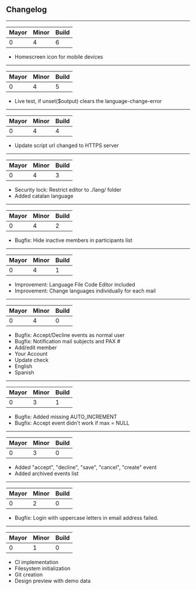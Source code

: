 ## Changelog

* * *

| Mayor | Minor | Build |
| ----- | ----- | ----- |
| 0     | 4     | 6     |

- Homescreen icon for mobile devices

* * *

| Mayor | Minor | Build |
| ----- | ----- | ----- |
| 0     | 4     | 5     |

- Live test, if unset($output) clears the language-change-error

* * *

| Mayor | Minor | Build |
| ----- | ----- | ----- |
| 0     | 4     | 4     |

- Update script url changed to HTTPS server

* * *

| Mayor | Minor | Build |
| ----- | ----- | ----- |
| 0     | 4     | 3     |

- Security lock: Restrict editor to ./lang/ folder
- Added catalan language

* * *

| Mayor | Minor | Build |
| ----- | ----- | ----- |
| 0     | 4     | 2     |

- Bugfix: Hide inactive members in participants list

* * *

| Mayor | Minor | Build |
| ----- | ----- | ----- |
| 0     | 4     | 1     |

- Improvement: Language File Code Editor included
- Improvement: Change languages individually for each mail

* * *

| Mayor | Minor | Build |
| ----- | ----- | ----- |
| 0     | 4     | 0     |

- Bugfix: Accept/Decline events as normal user
- Bugfix: Notification mail subjects and PAX #
- Add/edit member
- Your Account
- Update check
- English
- Spanish

* * *

| Mayor | Minor | Build |
| ----- | ----- | ----- |
| 0     | 3     | 1     |

- Bugfix: Added missing AUTO_INCREMENT
- Bugfix: Accept event didn't work if max = NULL

* * *

| Mayor | Minor | Build |
| ----- | ----- | ----- |
| 0     | 3     | 0     |

- Added "accept", "decline", "save", "cancel", "create" event
- Added archived events list

* * *

| Mayor | Minor | Build |
| ----- | ----- | ----- |
| 0  | 2     | 0     |

- Bugfix: Login with uppercase letters in email address failed.

* * *

| Mayor | Minor | Build |
| ----- | ----- | ----- |
| 0  | 1     | 0     |

- CI implementation
- Filesystem initialization
- Git creation
- Design preview with demo data
